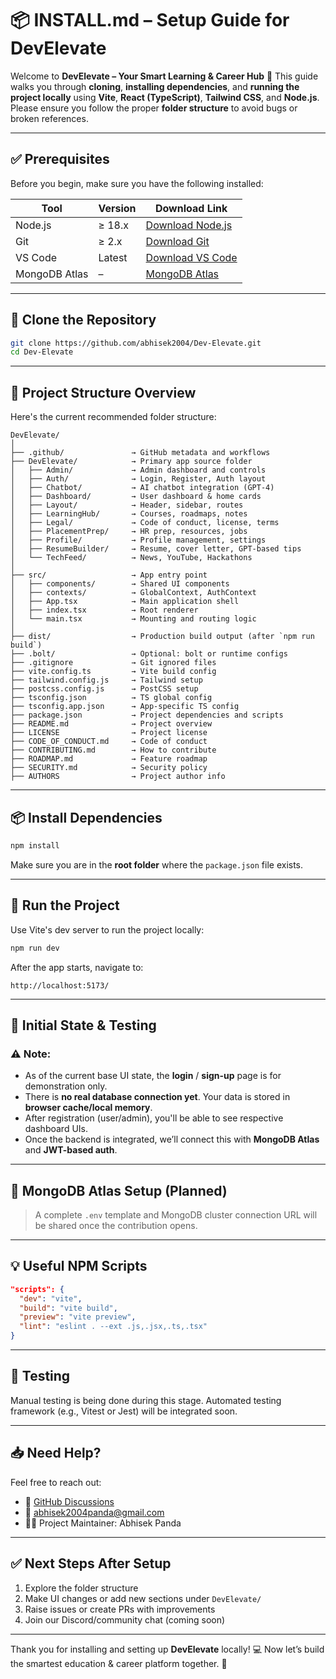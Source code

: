 # 📦 INSTALL.md – Setup Guide for DevElevate

Welcome to **DevElevate – Your Smart Learning & Career Hub** 🚀
This guide walks you through **cloning**, **installing dependencies**, and **running the project locally** using **Vite**, **React (TypeScript)**, **Tailwind CSS**, and **Node.js**.
Please ensure you follow the proper **folder structure** to avoid bugs or broken references.

---

## ✅ Prerequisites

Before you begin, make sure you have the following installed:

| Tool          | Version | Download Link                                        |
| ------------- | ------- | ---------------------------------------------------- |
| Node.js       | ≥ 18.x  | [Download Node.js](https://nodejs.org/)              |
| Git           | ≥ 2.x   | [Download Git](https://git-scm.com/)                 |
| VS Code       | Latest  | [Download VS Code](https://code.visualstudio.com/)   |
| MongoDB Atlas | –       | [MongoDB Atlas](https://www.mongodb.com/cloud/atlas) |

---

## 🔁 Clone the Repository

```bash
git clone https://github.com/abhisek2004/Dev-Elevate.git
cd Dev-Elevate
```

---

## 📁 Project Structure Overview

Here's the current recommended folder structure:

```
DevElevate/
│
├── .github/               → GitHub metadata and workflows
├── DevElevate/            → Primary app source folder
│   ├── Admin/             → Admin dashboard and controls
│   ├── Auth/              → Login, Register, Auth layout
│   ├── Chatbot/           → AI chatbot integration (GPT-4)
│   ├── Dashboard/         → User dashboard & home cards
│   ├── Layout/            → Header, sidebar, routes
│   ├── LearningHub/       → Courses, roadmaps, notes
│   ├── Legal/             → Code of conduct, license, terms
│   ├── PlacementPrep/     → HR prep, resources, jobs
│   ├── Profile/           → Profile management, settings
│   ├── ResumeBuilder/     → Resume, cover letter, GPT-based tips
│   └── TechFeed/          → News, YouTube, Hackathons
│
├── src/                   → App entry point
│   ├── components/        → Shared UI components
│   ├── contexts/          → GlobalContext, AuthContext
│   ├── App.tsx            → Main application shell
│   ├── index.tsx          → Root renderer
│   └── main.tsx           → Mounting and routing logic
│
├── dist/                  → Production build output (after `npm run build`)
├── .bolt/                 → Optional: bolt or runtime configs
├── .gitignore             → Git ignored files
├── vite.config.ts         → Vite build config
├── tailwind.config.js     → Tailwind setup
├── postcss.config.js      → PostCSS setup
├── tsconfig.json          → TS global config
├── tsconfig.app.json      → App-specific TS config
├── package.json           → Project dependencies and scripts
├── README.md              → Project overview
├── LICENSE                → Project license
├── CODE_OF_CONDUCT.md     → Code of conduct
├── CONTRIBUTING.md        → How to contribute
├── ROADMAP.md             → Feature roadmap
├── SECURITY.md            → Security policy
├── AUTHORS                → Project author info
```

---

## 📦 Install Dependencies

```bash
npm install
```

Make sure you are in the **root folder** where the `package.json` file exists.

---

## 🚀 Run the Project

Use Vite's dev server to run the project locally:

```bash
npm run dev
```

After the app starts, navigate to:

```
http://localhost:5173/
```

---

## 🧪 Initial State & Testing

### ⚠️ **Note**:

- As of the current base UI state, the **login** / **sign-up** page is for demonstration only.
- There is **no real database connection yet**. Your data is stored in **browser cache/local memory**.
- After registration (user/admin), you'll be able to see respective dashboard UIs.
- Once the backend is integrated, we’ll connect this with **MongoDB Atlas** and **JWT-based auth**.

---

## 🔐 MongoDB Atlas Setup (Planned)

> A complete `.env` template and MongoDB cluster connection URL will be shared once the contribution opens.

---

## 💡 Useful NPM Scripts

```json
"scripts": {
  "dev": "vite",
  "build": "vite build",
  "preview": "vite preview",
  "lint": "eslint . --ext .js,.jsx,.ts,.tsx"
}
```

---

## 🧪 Testing

Manual testing is being done during this stage. Automated testing framework (e.g., Vitest or Jest) will be integrated soon.

---

## 📥 Need Help?

Feel free to reach out:

- 💬 [GitHub Discussions](https://github.com/abhisek2004/Dev-Elevate/discussions)
- 📧 [abhisek2004panda@gmail.com](mailto:abhisek2004panda@gmail.com)
- 🧑‍💻 Project Maintainer: Abhisek Panda

---

## ✅ Next Steps After Setup

1. Explore the folder structure
2. Make UI changes or add new sections under `DevElevate/`
3. Raise issues or create PRs with improvements
4. Join our Discord/community chat (coming soon)

---

Thank you for installing and setting up **DevElevate** locally! 💻
Now let’s build the smartest education & career platform together. 🚀
